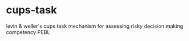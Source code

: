 cups-task
=========
levin & weller's cups task
mechanism for assessing risky decision making competency
PEBL
